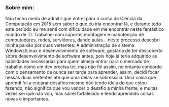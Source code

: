 ### Sobre mim:

Não tenho medo de admitir que entrei para o curso de Ciência da Computação em 2015 sem saber o que eu iria encontrar lá, e durante todo este período eu me senti com dificuldade em me encontrar neste fantástico mundo de TI. Trabalhei com suporte, montagem e manutenção de computadores, redes, servidores, dando aulas... neste processo descobri minha paixão por duas vertentes: A administração de sistema Windows/Linux e desenvolvimento de software, gostaria de ter descoberto sobre desenvolvimento de software antes, pois hoje já teria adquirido as habilidades necessárias para quem almeja entrar para o mercado de trabalho como um dev precisa ter, mas não foi assim, no entanto concordo com o pensamento de nunca ser tarde para aprender, assim, decidi focar nessas duas vertentes até que uma delas se sobressaia. Uma coisa que aprendi foi a encarar desafios mesmo não tendo ideia do que estou fazendo, não significa que vou vencer o desafio a minha frente, e muitas vezes sei que não vou, mas sairei fortalecido e tendo aprendido coisas novas e importantes.
